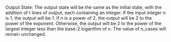 Output State: The output state will be the same as the initial state, with the addition of t lines of output, each containing an integer. If the input integer n is 1, the output will be 1. If n is a power of 2, the output will be 2 to the power of the exponent. Otherwise, the output will be 2 to the power of the largest integer less than the base-2 logarithm of n. The value of n_cases will remain unchanged.